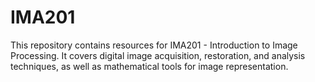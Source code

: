 # IMA201
This repository contains resources for IMA201 - Introduction to Image Processing. It covers digital image acquisition, restoration, and analysis techniques, as well as mathematical tools for image representation.
